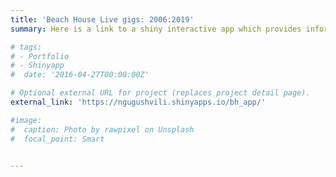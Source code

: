 ```yaml
---
title: 'Beach House Live gigs: 2006:2019'
summary: Here is a link to a shiny interactive app which provides information about Beach House's live performances from 2006 - 2019.

# tags:
# - Portfolio
# - Shinyapp
#  date: '2016-04-27T00:00:00Z'

# Optional external URL for project (replaces project detail page).
external_link: 'https://ngugushvili.shinyapps.io/bh_app/'

#image:
#  caption: Photo by rawpixel on Unsplash
#  focal_point: Smart


---
```



